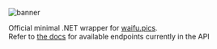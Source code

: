 ![banner](https://raw.githubusercontent.com/Waifu-pics/WaifuSharp/master/promo/banner.png)  
  
Official minimal .NET wrapper for [waifu.pics](https://waifu.pics).  
Refer to [the docs](https://waifu.pics/docs) for available endpoints currently in the API
